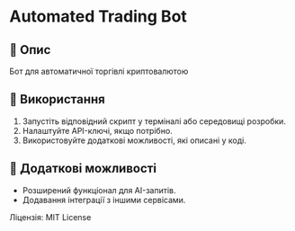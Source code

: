 # Automated Trading Bot

## 📌 Опис
Бот для автоматичної торгівлі криптовалютою

## 🚀 Використання
1. Запустіть відповідний скрипт у терміналі або середовищі розробки.
2. Налаштуйте API-ключі, якщо потрібно.
3. Використовуйте додаткові можливості, які описані у коді.

## 🔧 Додаткові можливості
- Розширений функціонал для AI-запитів.
- Додавання інтеграції з іншими сервісами.

Ліцензія: MIT License
